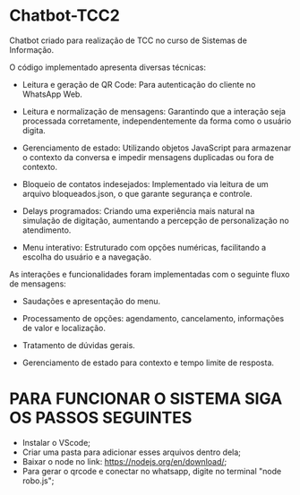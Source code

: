 # Chatbot-TCC2
Chatbot criado para realização de TCC no curso de Sistemas de Informação.

O código implementado apresenta diversas técnicas:

- Leitura e geração de QR Code: Para autenticação do cliente no WhatsApp Web.

- Leitura e normalização de mensagens: Garantindo que a interação seja processada corretamente, independentemente da forma como o usuário digita.

- Gerenciamento de estado: Utilizando objetos JavaScript para armazenar o contexto da conversa e impedir mensagens duplicadas ou fora de contexto.

- Bloqueio de contatos indesejados: Implementado via leitura de um arquivo bloqueados.json, o que garante segurança e controle.

- Delays programados: Criando uma experiência mais natural na simulação de digitação, aumentando a percepção de personalização no atendimento.

- Menu interativo: Estruturado com opções numéricas, facilitando a escolha do usuário e a navegação.


As interações e funcionalidades foram implementadas com o seguinte fluxo de mensagens:

- Saudações e apresentação do menu.

- Processamento de opções: agendamento, cancelamento, informações de valor e localização.

- Tratamento de dúvidas gerais.

- Gerenciamento de estado para contexto e tempo limite de resposta.


# PARA FUNCIONAR O SISTEMA SIGA OS PASSOS SEGUINTES

- Instalar o VScode;
- Criar uma pasta para adicionar esses arquivos dentro dela;
- Baixar o node no link: https://nodejs.org/en/download/;
- Para gerar o qrcode e conectar no whatsapp, digite no terminal "node robo.js";
